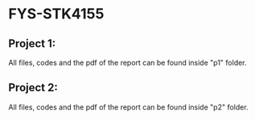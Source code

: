# FYS-STK4155

## Project 1:

All files, codes and the pdf of the report can be found inside "p1" folder. 


## Project 2:

All files, codes and the pdf of the report can be found inside "p2" folder. 

